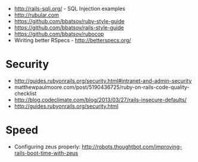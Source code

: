 * http://rails-sqli.org/ - SQL Injection examples
* http://rubular.com
* https://github.com/bbatsov/ruby-style-guide
* https://github.com/bbatsov/rails-style-guide
* https://github.com/bbatsov/rubocop
* Wiriting better RSpecs - http://betterspecs.org/

# Security
* http://guides.rubyonrails.org/security.html#intranet-and-admin-security
* matthewpaulmoore.com/post/5190436725/ruby-on-rails-code-quality-checklist
* http://blog.codeclimate.com/blog/2013/03/27/rails-insecure-defaults/
* http://guides.rubyonrails.org/security.html

# Speed
* Configuring zeus properly: http://robots.thoughtbot.com/improving-rails-boot-time-with-zeus
